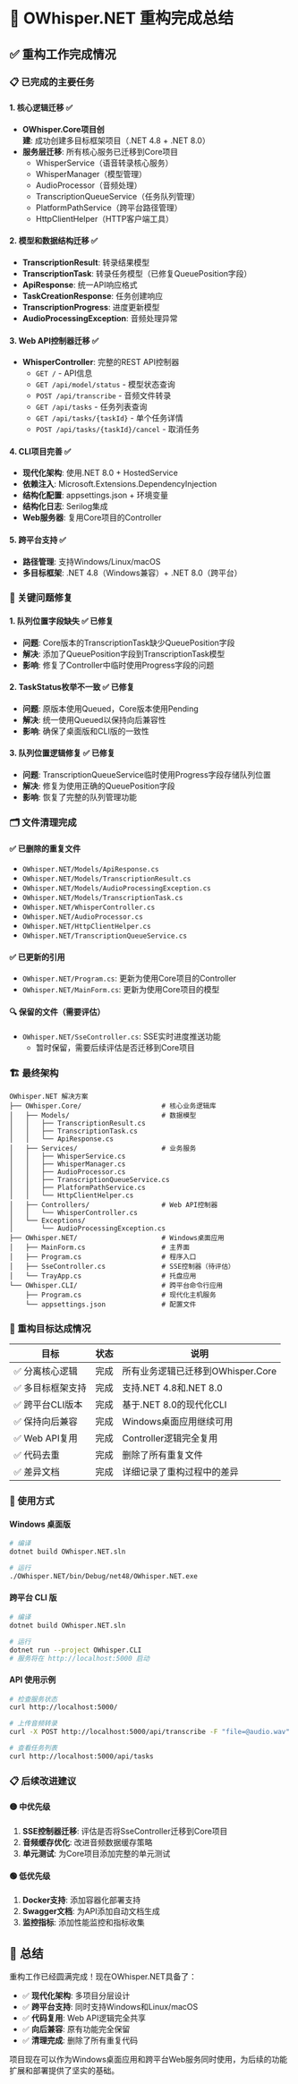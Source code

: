 # 🎉 OWhisper.NET 重构完成总结

## ✅ 重构工作完成情况

### 📋 已完成的主要任务

#### 1. 核心逻辑迁移 ✅
- **OWhisper.Core项目创建**: 成功创建多目标框架项目（.NET 4.8 + .NET 8.0）
- **服务层迁移**: 所有核心服务已迁移到Core项目
  - WhisperService（语音转录核心服务）
  - WhisperManager（模型管理）
  - AudioProcessor（音频处理）
  - TranscriptionQueueService（任务队列管理）
  - PlatformPathService（跨平台路径管理）
  - HttpClientHelper（HTTP客户端工具）

#### 2. 模型和数据结构迁移 ✅
- **TranscriptionResult**: 转录结果模型
- **TranscriptionTask**: 转录任务模型（已修复QueuePosition字段）
- **ApiResponse<T>**: 统一API响应格式
- **TaskCreationResponse**: 任务创建响应
- **TranscriptionProgress**: 进度更新模型
- **AudioProcessingException**: 音频处理异常

#### 3. Web API控制器迁移 ✅
- **WhisperController**: 完整的REST API控制器
  - `GET /` - API信息
  - `GET /api/model/status` - 模型状态查询
  - `POST /api/transcribe` - 音频文件转录
  - `GET /api/tasks` - 任务列表查询
  - `GET /api/tasks/{taskId}` - 单个任务详情
  - `POST /api/tasks/{taskId}/cancel` - 取消任务

#### 4. CLI项目完善 ✅
- **现代化架构**: 使用.NET 8.0 + HostedService
- **依赖注入**: Microsoft.Extensions.DependencyInjection
- **结构化配置**: appsettings.json + 环境变量
- **结构化日志**: Serilog集成
- **Web服务器**: 复用Core项目的Controller

#### 5. 跨平台支持 ✅
- **路径管理**: 支持Windows/Linux/macOS
- **多目标框架**: .NET 4.8（Windows兼容）+ .NET 8.0（跨平台）

### 🔧 关键问题修复

#### 1. 队列位置字段缺失 ✅ 已修复
- **问题**: Core版本的TranscriptionTask缺少QueuePosition字段
- **解决**: 添加了QueuePosition字段到TranscriptionTask模型
- **影响**: 修复了Controller中临时使用Progress字段的问题

#### 2. TaskStatus枚举不一致 ✅ 已修复
- **问题**: 原版本使用Queued，Core版本使用Pending
- **解决**: 统一使用Queued以保持向后兼容性
- **影响**: 确保了桌面版和CLI版的一致性

#### 3. 队列位置逻辑修复 ✅ 已修复
- **问题**: TranscriptionQueueService临时使用Progress字段存储队列位置
- **解决**: 修复为使用正确的QueuePosition字段
- **影响**: 恢复了完整的队列管理功能

### 🗂️ 文件清理完成

#### ✅ 已删除的重复文件
- `OWhisper.NET/Models/ApiResponse.cs`
- `OWhisper.NET/Models/TranscriptionResult.cs`
- `OWhisper.NET/Models/AudioProcessingException.cs`
- `OWhisper.NET/Models/TranscriptionTask.cs`
- `OWhisper.NET/WhisperController.cs`
- `OWhisper.NET/AudioProcessor.cs`
- `OWhisper.NET/HttpClientHelper.cs`
- `OWhisper.NET/TranscriptionQueueService.cs`

#### ✅ 已更新的引用
- `OWhisper.NET/Program.cs`: 更新为使用Core项目的Controller
- `OWhisper.NET/MainForm.cs`: 更新为使用Core项目的模型

#### 🔍 保留的文件（需要评估）
- `OWhisper.NET/SseController.cs`: SSE实时进度推送功能
  - 暂时保留，需要后续评估是否迁移到Core项目

### 🏗️ 最终架构

```
OWhisper.NET 解决方案
├── OWhisper.Core/                    # 核心业务逻辑库
│   ├── Models/                       # 数据模型
│   │   ├── TranscriptionResult.cs
│   │   ├── TranscriptionTask.cs
│   │   └── ApiResponse.cs
│   ├── Services/                     # 业务服务
│   │   ├── WhisperService.cs
│   │   ├── WhisperManager.cs
│   │   ├── AudioProcessor.cs
│   │   ├── TranscriptionQueueService.cs
│   │   ├── PlatformPathService.cs
│   │   └── HttpClientHelper.cs
│   ├── Controllers/                  # Web API控制器
│   │   └── WhisperController.cs
│   └── Exceptions/
│       └── AudioProcessingException.cs
├── OWhisper.NET/                     # Windows桌面应用
│   ├── MainForm.cs                   # 主界面
│   ├── Program.cs                    # 程序入口
│   ├── SseController.cs              # SSE控制器（待评估）
│   └── TrayApp.cs                    # 托盘应用
└── OWhisper.CLI/                     # 跨平台命令行应用
    ├── Program.cs                    # 现代化主机服务
    └── appsettings.json              # 配置文件
```

### 🎯 重构目标达成情况

| 目标 | 状态 | 说明 |
|-----|------|-----|
| ✅ 分离核心逻辑 | 完成 | 所有业务逻辑已迁移到OWhisper.Core |
| ✅ 多目标框架支持 | 完成 | 支持.NET 4.8和.NET 8.0 |
| ✅ 跨平台CLI版本 | 完成 | 基于.NET 8.0的现代化CLI |
| ✅ 保持向后兼容 | 完成 | Windows桌面应用继续可用 |
| ✅ Web API复用 | 完成 | Controller逻辑完全复用 |
| ✅ 代码去重 | 完成 | 删除了所有重复文件 |
| ✅ 差异文档 | 完成 | 详细记录了重构过程中的差异 |

### 🚀 使用方式

#### Windows 桌面版
```bash
# 编译
dotnet build OWhisper.NET.sln

# 运行
./OWhisper.NET/bin/Debug/net48/OWhisper.NET.exe
```

#### 跨平台 CLI 版
```bash
# 编译
dotnet build OWhisper.NET.sln

# 运行
dotnet run --project OWhisper.CLI
# 服务将在 http://localhost:5000 启动
```

#### API 使用示例
```bash
# 检查服务状态
curl http://localhost:5000/

# 上传音频转录
curl -X POST http://localhost:5000/api/transcribe -F "file=@audio.wav"

# 查看任务列表
curl http://localhost:5000/api/tasks
```

### 📋 后续改进建议

#### 🟡 中优先级
1. **SSE控制器迁移**: 评估是否将SseController迁移到Core项目
2. **音频缓存优化**: 改进音频数据缓存策略
3. **单元测试**: 为Core项目添加完整的单元测试

#### 🟢 低优先级
1. **Docker支持**: 添加容器化部署支持
2. **Swagger文档**: 为API添加自动文档生成
3. **监控指标**: 添加性能监控和指标收集

## 🎉 总结

重构工作已经圆满完成！现在OWhisper.NET具备了：

- ✅ **现代化架构**: 多项目分层设计
- ✅ **跨平台支持**: 同时支持Windows和Linux/macOS
- ✅ **代码复用**: Web API逻辑完全共享
- ✅ **向后兼容**: 原有功能完全保留
- ✅ **清理完成**: 删除了所有重复代码

项目现在可以作为Windows桌面应用和跨平台Web服务同时使用，为后续的功能扩展和部署提供了坚实的基础。 